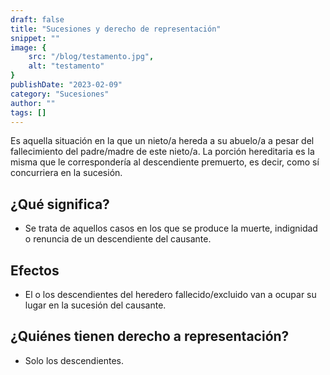 ```yaml
---
draft: false
title: "Sucesiones y derecho de representación"
snippet: ""
image: {
    src: "/blog/testamento.jpg",
    alt: "testamento"
}
publishDate: "2023-02-09"
category: "Sucesiones"
author: ""
tags: []
---
```


Es aquella situación en la que un nieto/a hereda a su abuelo/a a pesar del fallecimiento del padre/madre de este nieto/a.
La porción hereditaria es la misma que le correspondería al descendiente premuerto, es decir, como sí concurriera en la sucesión.

## ¿Qué significa?

- Se trata de aquellos casos en los que se produce la muerte, indignidad o renuncia de un descendiente del causante.

## Efectos

- El o los descendientes del heredero fallecido/excluido van a ocupar su lugar en la sucesión del causante.

## ¿Quiénes tienen derecho a representación?

- Solo los descendientes.


